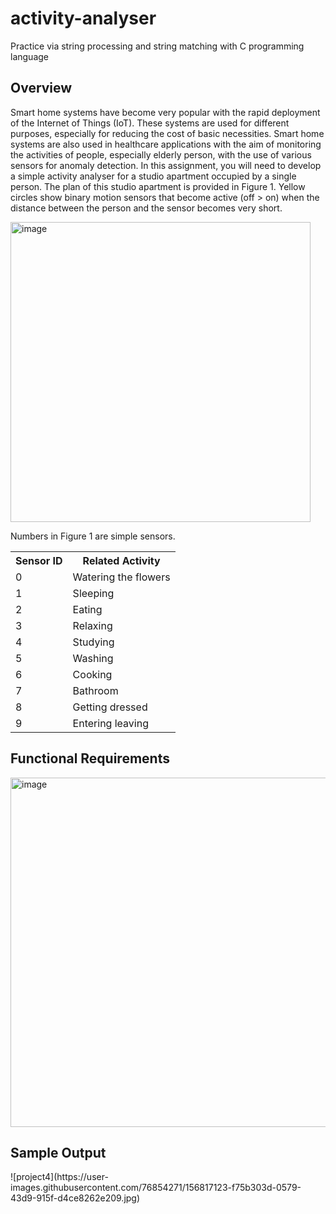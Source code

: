 # activity-analyser
Practice via string processing and string matching with C programming language



<h2>Overview</h2>


Smart home systems have become very popular with the rapid deployment of the Internet of Things (IoT). These systems are used for different purposes, especially for reducing the cost of basic necessities. Smart home systems are also used in healthcare applications with the aim of monitoring the activities of people, especially elderly person, with the use of various sensors for anomaly detection.
In this assignment, you will need to develop a simple activity analyser for a studio apartment occupied by a single person. The plan of this studio apartment is provided in Figure 1. Yellow circles show binary motion sensors that become active (off > on) when the distance between the person and the sensor becomes very short.

<img width="480" alt="image" src="https://user-images.githubusercontent.com/76854271/156816131-c4a16f08-0a9c-4de7-9801-0b930af32303.png">

Numbers in Figure 1 are simple sensors.

<table style="width:100%">
  <tr>
    <th>Sensor ID</th>
    <th>Related Activity</th>

  </tr>
  <tr>
    <td>0</td>
    <td>Watering the flowers</td>
  </tr>
  <tr>
    <td>1</td>
    <td>Sleeping</td>
  </tr>
  <tr>
    <td>2</td>
    <td>Eating</td>
  </tr>
  <tr>
    <td>3</td>
    <td>Relaxing</td>
  </tr>
  <tr>
    <td>4</td>
    <td>Studying</td>
  </tr>
  <tr>
    <td>5</td>
    <td>Washing</td>
  </tr>
  <tr>
    <td>6</td>
    <td>Cooking</td>
  </tr>
  <tr>
    <td>7</td>
    <td>Bathroom</td>
  </tr>
  <tr>
    <td>8</td>
    <td>Getting dressed</td>
  </tr>
   <tr>
    <td>9</td>
    <td>Entering leaving</td>
  </tr>
  
</table>

<h2>Functional Requirements</h2>

<img width="559" alt="image" src="https://user-images.githubusercontent.com/76854271/156816735-51da1a4a-6a98-475e-8c99-c8296c224131.png">

<h2>Sample Output</h2>
![project4](https://user-images.githubusercontent.com/76854271/156817123-f75b303d-0579-43d9-915f-d4ce8262e209.jpg)

